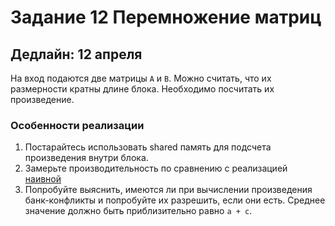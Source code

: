 # Задание 12 Перемножение матриц

## Дедлайн: 12 апреля

На вход подаются две матрицы `A` и `B`. Можно считать, что их размерности кратны длине блока. Необходимо посчитать их произведение.

### Особенности реализации

1. Постарайтесь использовать shared память для подсчета произведения внутри блока.
2. Замерьте производительность по сравнению с реализацией [наивной](/CUDA/03.5-matrix-multiplication-example)
3. Попробуйте выяснить, имеются ли при вычислении произведения банк-конфликты и попробуйте их разрешить, если они есть.
Среднее значение должно быть приблизительно равно `a + c`.
